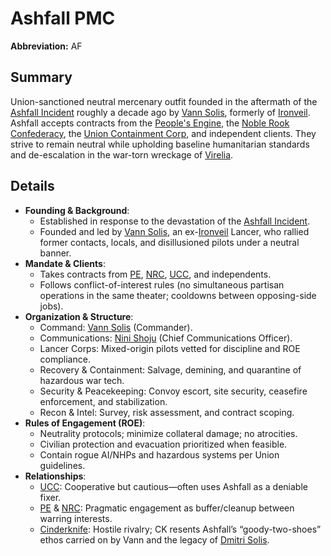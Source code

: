 # Ashfall PMC

**Abbreviation:** AF

## Summary
Union-sanctioned neutral mercenary outfit founded in the aftermath of the [Ashfall Incident](/Events/Ashfall%20Incident.md) roughly a decade ago by [Vann Solis](/NPCs/Vann%20Solis.md), formerly of [Ironveil](/Factions/PMC/Ironveil.md). Ashfall accepts contracts from the [People's Engine](/Factions/The%20People's%20Engine.md), the [Noble Rook Confederacy](/Factions/Noble%20Rook%20Confederacy.md), the [Union Containment Corp](/Factions/PMC/Union%20Containment%20Corp.md), and independent clients. They strive to remain neutral while upholding baseline humanitarian standards and de-escalation in the war-torn wreckage of [Virelia](/Locations/Virelia.md).

## Details
- **Founding & Background**:
  - Established in response to the devastation of the [Ashfall Incident](/Events/Ashfall%20Incident.md).
  - Founded and led by [Vann Solis](/NPCs/Vann%20Solis.md), an ex-[Ironveil](/Factions/PMC/Ironveil.md) Lancer, who rallied former contacts, locals, and disillusioned pilots under a neutral banner.
- **Mandate & Clients**:
  - Takes contracts from [PE](/Factions/The%20People's%20Engine.md), [NRC](/Factions/Noble%20Rook%20Confederacy.md), [UCC](/Factions/PMC/Union%20Containment%20Corp.md), and independents.
  - Follows conflict-of-interest rules (no simultaneous partisan operations in the same theater; cooldowns between opposing-side jobs).
- **Organization & Structure**:
  - Command: [Vann Solis](/NPCs/Vann%20Solis.md) (Commander).
  - Communications: [Nini Shoju](/NPCs/Nini%20Shoju.md) (Chief Communications Officer).
  - Lancer Corps: Mixed-origin pilots vetted for discipline and ROE compliance.
  - Recovery & Containment: Salvage, demining, and quarantine of hazardous war tech.
  - Security & Peacekeeping: Convoy escort, site security, ceasefire enforcement, and stabilization.
  - Recon & Intel: Survey, risk assessment, and contract scoping.
- **Rules of Engagement (ROE)**:
  - Neutrality protocols; minimize collateral damage; no atrocities.
  - Civilian protection and evacuation prioritized when feasible.
  - Contain rogue AI/NHPs and hazardous systems per Union guidelines.
- **Relationships**:
  - [UCC](/Factions/PMC/Union%20Containment%20Corp.md): Cooperative but cautious—often uses Ashfall as a deniable fixer.
  - [PE](/Factions/The%20People's%20Engine.md) & [NRC](/Factions/Noble%20Rook%20Confederacy.md): Pragmatic engagement as buffer/cleanup between warring interests.
  - [Cinderknife](/Factions/PMC/Cinderknife.md): Hostile rivalry; CK resents Ashfall’s “goody-two-shoes” ethos carried on by Vann and the legacy of [Dmitri Solis](/NPCs/Dmitri%20Solis.md).
